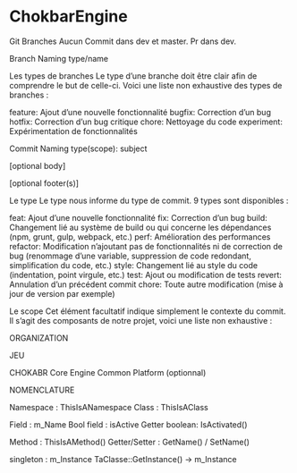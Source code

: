 # ChokbarEngine

Git Branches Aucun Commit dans dev et master. Pr dans dev.

Branch Naming type/name

Les types de branches Le type d’une branche doit être clair afin de comprendre le but de celle-ci. Voici une liste non exhaustive des types de branches :

feature: Ajout d’une nouvelle fonctionnalité bugfix: Correction d’un bug hotfix: Correction d’un bug critique chore: Nettoyage du code experiment: Expérimentation de fonctionnalités

Commit Naming type(scope): subject

[optional body]

[optional footer(s)]

Le type Le type nous informe du type de commit. 9 types sont disponibles :

feat: Ajout d’une nouvelle fonctionnalité fix: Correction d’un bug build: Changement lié au système de build ou qui concerne les dépendances (npm, grunt, gulp, webpack, etc.) perf: Amélioration des performances refactor: Modification n’ajoutant pas de fonctionnalités ni de correction de bug (renommage d’une variable, suppression de code redondant, simplification du code, etc.) style: Changement lié au style du code (indentation, point virgule, etc.) test: Ajout ou modification de tests revert: Annulation d’un précédent commit chore: Toute autre modification (mise à jour de version par exemple)

Le scope Cet élément facultatif indique simplement le contexte du commit. Il s’agit des composants de notre projet, voici une liste non exhaustive :

ORGANIZATION

JEU

CHOKABR Core Engine Common Platform (optionnal)

NOMENCLATURE

Namespace : ThisIsANamespace Class : ThisIsAClass

Field : m_Name Bool field : isActive Getter boolean: IsActivated()

Method : ThisIsAMethod() Getter/Setter : GetName() / SetName()

singleton : m_Instance TaClasse::GetInstance() -> m_Instance
